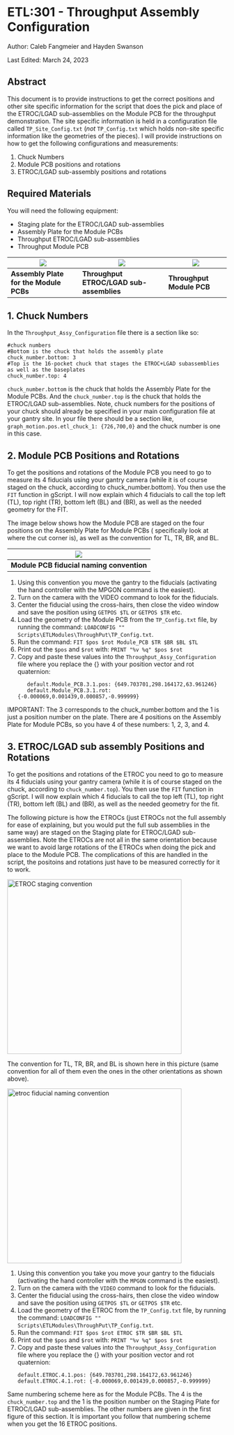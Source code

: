 # ETL:301 - Throughput Assembly Configuration

Author: Caleb Fangmeier and Hayden Swanson

Last Edited: March 24, 2023

## Abstract

This document is to provide instructions to get the correct positions and other site specific information for the script
that does the pick and place of the ETROC/LGAD sub-assemblies on the Module PCB for the throughput demonstration. The
site specific information is held in a configuration file called `TP_Site_Config.txt`
(*not* `TP_Config.txt` which holds non-site specific information like the geometries of the pieces). I will provide
instructions on how to get
the following configurations and measurements:

1. Chuck Numbers
2. Module PCB positions and rotations
3. ETROC/LGAD sub-assembly positions and rotations

## Required Materials

You will need the following equipment:

- Staging plate for the ETROC/LGAD sub-assemblies
- Assembly Plate for the Module PCBs
- Throughput ETROC/LGAD sub-assemblies
- Throughput Module PCB

| ![][ref1]                              | ![][ref2]                                | ![][ref3]                 |
|----------------------------------------|------------------------------------------|---------------------------|
| **Assembly Plate for the Module PCBs** | **Throughput ETROC/LGAD sub-assemblies** | **Throughput Module PCB** |


[ref1]: https://user-images.githubusercontent.com/70072888/227585331-58b6eded-a7b2-43ae-8e3f-092bacba310b.png
[ref2]: https://user-images.githubusercontent.com/70072888/227582484-cb1e6671-7a6b-4155-ae2f-4b942da2c486.jpg
[ref3]: https://user-images.githubusercontent.com/70072888/227586341-417144b4-194f-44b7-b187-433f3ce7b04f.png

## 1. Chuck Numbers

In the `Throughput_Assy_Configuration` file there is a section like so:

```
#chuck numbers
#Bottom is the chuck that holds the assembly plate
chuck_number.bottom: 3
#Top is the 16-pocket chuck that stages the ETROC+LGAD subassemblies as well as the baseplates
chuck_number.top: 4
```

`chuck_number.bottom` is the chuck that holds the Assembly Plate for the Module PCBs. And the `chuck_number.top` is the
chuck that holds the ETROC/LGAD sub-assemblies. Note, chuck numbers for the positions of your chuck should already be
specified in your main configuration file at your gantry site. In your file there should be a section like,
`graph_motion.pos.etl_chuck_1: {726,700,0}` and the chuck number is one in this case.

## 2. Module PCB Positions and Rotations

To get the positions and rotations of the Module PCB you need to go to measure its 4 fiducials using your gantry
camera (while it is of course staged on the chuck, according to chuck_number.bottom). You then use the `FIT` function in
gScript. I will now explain which 4 fiducials to call the top left (TL), top right (TR), bottom left (BL) and (BR), as
well as the needed geometry for the FIT.

The image below shows how the Module PCB are staged on the four positions on the Assembly Plate for Module PCBs (
specifically look at
where the cut corner is), as well as the convention for TL, TR, BR, and BL.

| ![][ref4]                                 |
|-------------------------------------------|
| **Module PCB fiducial naming convention** |

[ref4]: https://user-images.githubusercontent.com/70072888/227590837-eb1dd635-d767-4cf2-a3f4-d75b6fa10ea1.png


1. Using this convention you move the gantry to the fiducials (activating the hand controller with the MPGON
   command is the easiest).
2. Turn on the camera with the VIDEO command to look for the fiducials.
3. Center the fiducial using the cross-hairs, then close the video window and save the position using  `GETPOS $TL`
   or `GETPOS $TR` etc.
4. Load the geometry of the Module PCB from the `TP_Config.txt` file, by running the command:
   `LOADCONFIG "" Scripts\ETLModules\ThroughPut\TP_Config.txt`.
5. Run the command: `FIT $pos $rot Module_PCB $TR $BR $BL $TL`
6. Print out the `$pos` and `$rot` with: `PRINT "%v %q" $pos $rot`
7. Copy and paste these values into the `Throughput_Assy_Configuration` file where you replace the {} with your position
   vector and rot quaternion:
   ```
      default.Module_PCB.3.1.pos: {649.703701,298.164172,63.961246}
      default.Module_PCB.3.1.rot: {-0.000069,0.001439,0.000857,-0.999999}
   ```

IMPORTANT: The 3 corresponds to the chuck_number.bottom and the 1 is just a position number on the plate. There are 4
positions on the Assembly Plate for Module PCBs, so you have 4 of these numbers: 1, 2, 3, and 4.

## 3. ETROC/LGAD sub assembly Positions and Rotations

To get the positions and rotations of the ETROC you need to go to measure its 4 fiducials using your gantry camera
(while it is of course staged on the chuck, according to `chuck_number.top`). You then use the `FIT` function in
gScript. I will now explain which 4 fiducials to call the top left (TL), top right (TR), bottom left (BL) and (BR),
as well as the needed geometry for the fit.

The following picture is how the ETROCs (just ETROCs not the full assembly for ease of explaining, but you would put the
full sub assemblies in the same way) are staged on the Staging plate for ETROC/LGAD sub-assemblies. Note the ETROCs are
not all in the same orientation because we want to avoid large rotations of the ETROCs when doing the pick and place to
the Module PCB. The complications of this are handled in the script, the positoins and rotations just have to be
measured correctly for it to work.

<img src=https://user-images.githubusercontent.com/70072888/227598576-9d192e8d-5a0c-42a0-938d-f2bf18eef552.png 
  height="400px" alt="ETROC staging convention">

The convention for TL, TR, BR, and BL is shown here in this picture (same convention for all of them even the ones in
the other orientations as shown above).


<img src=https://user-images.githubusercontent.com/70072888/227596912-b5a600a8-1a7d-45fd-87c0-6d775f52b397.png 
 alt="etroc fiducial naming convention" height="400px">


1. Using this convention you take you move your gantry to the fiducials (activating the hand controller with the `MPGON`
   command is the easiest).
2. Turn on the camera with the `VIDEO` command to look for the fiducials.
3. Center the fiducial using the cross-hairs, then close the video window and save the position using  `GETPOS $TL`
   or `GETPOS $TR` etc.
4. Load the geometry of the ETROC from the `TP_Config.txt` file, by running the command:
   `LOADCONFIG "" Scripts\ETLModules\ThroughPut\TP_Config.txt`.
5. Run the command: `FIT $pos $rot ETROC $TR $BR $BL $TL`
6. Print out the `$pos` and `$rot` with: `PRINT "%v %q" $pos $rot`
7. Copy and paste these values into the `Throughput_Assy_Configuration` file where you replace the {} with your position
   vector and rot quaternion:
   ```
   default.ETROC.4.1.pos: {649.703701,298.164172,63.961246}
   default.ETROC.4.1.rot: {-0.000069,0.001439,0.000857,-0.999999}
   ```

Same numbering scheme here as for the Module PCBs. The 4 is the `chuck_number.top` and the 1 is the position number on
the
Staging Plate for ETROC/LGAD sub-assemblies. The other numbers are given in the first figure of this section. It is
important you follow that numbering scheme when you get the 16 ETROC positions.

